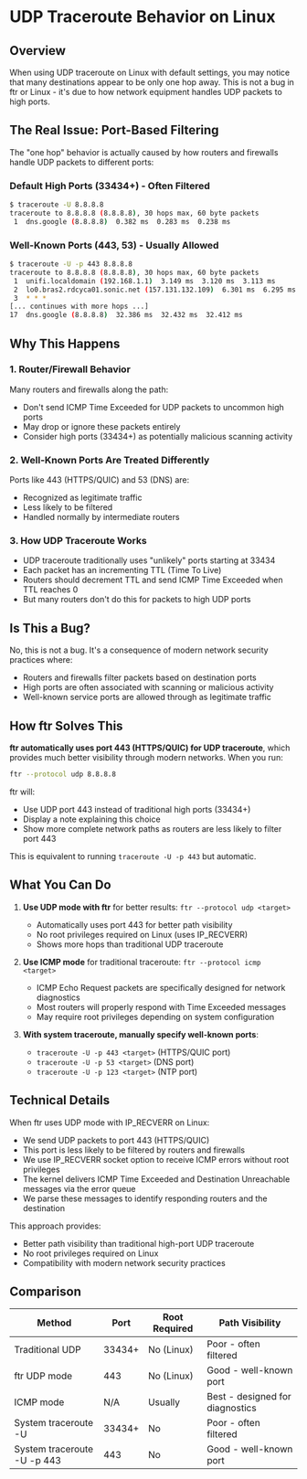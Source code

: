 # UDP Traceroute Behavior on Linux

## Overview

When using UDP traceroute on Linux with default settings, you may notice that many destinations appear to be only one hop away. This is not a bug in ftr or Linux - it's due to how network equipment handles UDP packets to high ports.

## The Real Issue: Port-Based Filtering

The "one hop" behavior is actually caused by how routers and firewalls handle UDP packets to different ports:

### Default High Ports (33434+) - Often Filtered
```bash
$ traceroute -U 8.8.8.8
traceroute to 8.8.8.8 (8.8.8.8), 30 hops max, 60 byte packets
 1  dns.google (8.8.8.8)  0.382 ms  0.283 ms  0.238 ms
```

### Well-Known Ports (443, 53) - Usually Allowed
```bash
$ traceroute -U -p 443 8.8.8.8
traceroute to 8.8.8.8 (8.8.8.8), 30 hops max, 60 byte packets
 1  unifi.localdomain (192.168.1.1)  3.149 ms  3.120 ms  3.113 ms
 2  lo0.bras2.rdcyca01.sonic.net (157.131.132.109)  6.301 ms  6.295 ms  6.288 ms
 3  * * *
[... continues with more hops ...]
17  dns.google (8.8.8.8)  32.386 ms  32.432 ms  32.412 ms
```

## Why This Happens

### 1. Router/Firewall Behavior
Many routers and firewalls along the path:
- Don't send ICMP Time Exceeded for UDP packets to uncommon high ports
- May drop or ignore these packets entirely
- Consider high ports (33434+) as potentially malicious scanning activity

### 2. Well-Known Ports Are Treated Differently
Ports like 443 (HTTPS/QUIC) and 53 (DNS) are:
- Recognized as legitimate traffic
- Less likely to be filtered
- Handled normally by intermediate routers

### 3. How UDP Traceroute Works
- UDP traceroute traditionally uses "unlikely" ports starting at 33434
- Each packet has an incrementing TTL (Time To Live)
- Routers should decrement TTL and send ICMP Time Exceeded when TTL reaches 0
- But many routers don't do this for packets to high UDP ports

## Is This a Bug?

No, this is not a bug. It's a consequence of modern network security practices where:
- Routers and firewalls filter packets based on destination ports
- High ports are often associated with scanning or malicious activity
- Well-known service ports are allowed through as legitimate traffic

## How ftr Solves This

**ftr automatically uses port 443 (HTTPS/QUIC) for UDP traceroute**, which provides much better visibility through modern networks. When you run:

```bash
ftr --protocol udp 8.8.8.8
```

ftr will:
- Use UDP port 443 instead of traditional high ports (33434+)
- Display a note explaining this choice
- Show more complete network paths as routers are less likely to filter port 443

This is equivalent to running `traceroute -U -p 443` but automatic.

## What You Can Do

1. **Use UDP mode with ftr** for better results: `ftr --protocol udp <target>`
   - Automatically uses port 443 for better path visibility
   - No root privileges required on Linux (uses IP_RECVERR)
   - Shows more hops than traditional UDP traceroute

2. **Use ICMP mode** for traditional traceroute: `ftr --protocol icmp <target>`
   - ICMP Echo Request packets are specifically designed for network diagnostics
   - Most routers will properly respond with Time Exceeded messages
   - May require root privileges depending on system configuration

3. **With system traceroute, manually specify well-known ports**:
   - `traceroute -U -p 443 <target>` (HTTPS/QUIC port)
   - `traceroute -U -p 53 <target>` (DNS port)
   - `traceroute -U -p 123 <target>` (NTP port)

## Technical Details

When ftr uses UDP mode with IP_RECVERR on Linux:
- We send UDP packets to port 443 (HTTPS/QUIC)
- This port is less likely to be filtered by routers and firewalls
- We use IP_RECVERR socket option to receive ICMP errors without root privileges
- The kernel delivers ICMP Time Exceeded and Destination Unreachable messages via the error queue
- We parse these messages to identify responding routers and the destination

This approach provides:
- Better path visibility than traditional high-port UDP traceroute
- No root privileges required on Linux
- Compatibility with modern network security practices

## Comparison

| Method | Port | Root Required | Path Visibility |
|--------|------|---------------|----------------|
| Traditional UDP | 33434+ | No (Linux) | Poor - often filtered |
| ftr UDP mode | 443 | No (Linux) | Good - well-known port |
| ICMP mode | N/A | Usually | Best - designed for diagnostics |
| System traceroute -U | 33434+ | No | Poor - often filtered |
| System traceroute -U -p 443 | 443 | No | Good - well-known port |